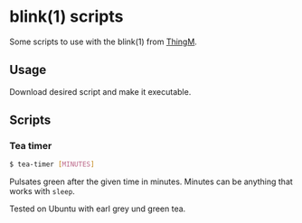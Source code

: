 # blink(1) scripts
Some scripts to use with the blink(1) from [ThingM](http://thingm.com/).

## Usage
Download desired script and make it executable.

## Scripts
### Tea timer
```bash
$ tea-timer [MINUTES]
```

Pulsates green after the given time in minutes. Minutes can be anything that works with `sleep`.

Tested on Ubuntu with earl grey und green tea.
